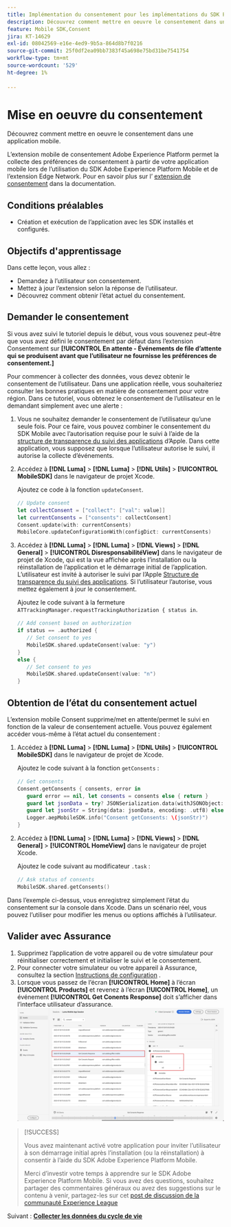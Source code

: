 ```yaml
---
title: Implémentation du consentement pour les implémentations du SDK Platform Mobile
description: Découvrez comment mettre en oeuvre le consentement dans une application mobile.
feature: Mobile SDK,Consent
jira: KT-14629
exl-id: 08042569-e16e-4ed9-9b5a-864d8b7f0216
source-git-commit: 25f0df2ea09bb7383f45a698e75bd31be7541754
workflow-type: tm+mt
source-wordcount: '529'
ht-degree: 1%

---
```


# Mise en oeuvre du consentement

Découvrez comment mettre en oeuvre le consentement dans une application mobile.

L’extension mobile de consentement Adobe Experience Platform permet la collecte des préférences de consentement à partir de votre application mobile lors de l’utilisation du SDK Adobe Experience Platform Mobile et de l’extension Edge Network. Pour en savoir plus sur l’ [extension de consentement](https://developer.adobe.com/client-sdks/documentation/consent-for-edge-network/) dans la documentation.

## Conditions préalables

* Création et exécution de l’application avec les SDK installés et configurés.

## Objectifs d&#39;apprentissage

Dans cette leçon, vous allez :

* Demandez à l’utilisateur son consentement.
* Mettez à jour l’extension selon la réponse de l’utilisateur.
* Découvrez comment obtenir l’état actuel du consentement.

## Demander le consentement

Si vous avez suivi le tutoriel depuis le début, vous vous souvenez peut-être que vous avez défini le consentement par défaut dans l’extension Consentement sur **[!UICONTROL En attente - Événements de file d’attente qui se produisent avant que l’utilisateur ne fournisse les préférences de consentement.]**

Pour commencer à collecter des données, vous devez obtenir le consentement de l’utilisateur. Dans une application réelle, vous souhaiteriez consulter les bonnes pratiques en matière de consentement pour votre région. Dans ce tutoriel, vous obtenez le consentement de l’utilisateur en le demandant simplement avec une alerte :

1. Vous ne souhaitez demander le consentement de l’utilisateur qu’une seule fois. Pour ce faire, vous pouvez combiner le consentement du SDK Mobile avec l’autorisation requise pour le suivi à l’aide de la [structure de transparence du suivi des applications](https://developer.apple.com/documentation/apptrackingtransparency) d’Apple. Dans cette application, vous supposez que lorsque l’utilisateur autorise le suivi, il autorise la collecte d’événements.

1. Accédez à **[!DNL Luma]** > **[!DNL Luma]** > **[!DNL Utils]** > **[!UICONTROL MobileSDK]** dans le navigateur de projet Xcode.

   Ajoutez ce code à la fonction `updateConsent`.

   ```swift
   // Update consent
   let collectConsent = ["collect": ["val": value]]
   let currentConsents = ["consents": collectConsent]
   Consent.update(with: currentConsents)
   MobileCore.updateConfigurationWith(configDict: currentConsents)
   ```

1. Accédez à **[!DNL Luma]** > **[!DNL Luma]** > **[!DNL Views]** > **[!DNL General]** > **[!UICONTROL DisresponsabilitéView]** dans le navigateur de projet de Xcode, qui est la vue affichée après l’installation ou la réinstallation de l’application et le démarrage initial de l’application. L’utilisateur est invité à autoriser le suivi par l’Apple [Structure de transparence du suivi des applications](https://developer.apple.com/documentation/apptrackingtransparency). Si l’utilisateur l’autorise, vous mettez également à jour le consentement.

   Ajoutez le code suivant à la fermeture `ATTrackingManager.requestTrackingAuthorization { status in`.

   ```swift
   // Add consent based on authorization
   if status == .authorized {
      // Set consent to yes
      MobileSDK.shared.updateConsent(value: "y")
   }
   else {
      // Set consent to yes
      MobileSDK.shared.updateConsent(value: "n")
   }
   ```

## Obtention de l’état du consentement actuel

L’extension mobile Consent supprime/met en attente/permet le suivi en fonction de la valeur de consentement actuelle. Vous pouvez également accéder vous-même à l’état actuel du consentement :

1. Accédez à **[!DNL Luma]** > **[!DNL Luma]** > **[!DNL Utils]** > **[!UICONTROL MobileSDK]** dans le navigateur de projet de Xcode.

   Ajoutez le code suivant à la fonction `getConsents` :

   ```swift
   // Get consents
   Consent.getConsents { consents, error in
      guard error == nil, let consents = consents else { return }
      guard let jsonData = try? JSONSerialization.data(withJSONObject: consents, options: .prettyPrinted) else { return }
      guard let jsonStr = String(data: jsonData, encoding: .utf8) else { return }
      Logger.aepMobileSDK.info("Consent getConsents: \(jsonStr)")
   }
   ```

2. Accédez à **[!DNL Luma]** > **[!DNL Luma]** > **[!DNL Views]** > **[!DNL General]** > **[!UICONTROL HomeView]** dans le navigateur de projet Xcode.

   Ajoutez le code suivant au modificateur `.task` :

   ```swift
   // Ask status of consents
   MobileSDK.shared.getConsents()   
   ```

Dans l’exemple ci-dessus, vous enregistrez simplement l’état du consentement sur la console dans Xcode. Dans un scénario réel, vous pouvez l’utiliser pour modifier les menus ou options affichés à l’utilisateur.

## Valider avec Assurance

1. Supprimez l’application de votre appareil ou de votre simulateur pour réinitialiser correctement et initialiser le suivi et le consentement.
1. Pour connecter votre simulateur ou votre appareil à Assurance, consultez la section [Instructions de configuration](assurance.md#connecting-to-a-session) .
1. Lorsque vous passez de l’écran **[!UICONTROL Home]** à l’écran **[!UICONTROL Products]** et revenez à l’écran **[!UICONTROL Home]**, un événement **[!UICONTROL Get Conents Response]** doit s’afficher dans l’interface utilisateur d’assurance.
   ![valider le consentement](assets/consent-update.png)


>[!SUCCESS]
>
>Vous avez maintenant activé votre application pour inviter l’utilisateur à son démarrage initial après l’installation (ou la réinstallation) à consentir à l’aide du SDK Adobe Experience Platform Mobile.
>
>Merci d’investir votre temps à apprendre sur le SDK Adobe Experience Platform Mobile. Si vous avez des questions, souhaitez partager des commentaires généraux ou avez des suggestions sur le contenu à venir, partagez-les sur cet [post de discussion de la communauté Experience League](https://experienceleaguecommunities.adobe.com/t5/adobe-experience-platform-data/tutorial-discussion-implement-adobe-experience-cloud-in-mobile/td-p/443796?profile.language=fr)

Suivant : **[Collecter les données du cycle de vie](lifecycle-data.md)**
